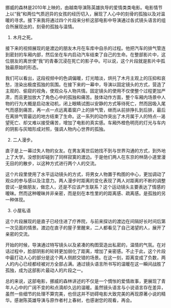 挪威的森林是2010年上映的，由越南导演陈英雄执导的爱情类类电影。电影情节上以“我”和两位气质迥异的女孩的经历切入，展现了人心中的刻骨的孤独以及对温暖的寻求。接下来我将通过四个片段来分析这部电影中导演通过各式镜头语言的组合所展现出的，刻骨的孤独与温情。

1. 木月之死。

接下来的视频展现的是渡边的朋友木月在车库中自杀的过程。他把汽车的排气管连到密封的车厢内部，然后坐在车内启动汽车结束了自己的生命。在整部影片中，这位朋友的离世使“我”的青春沉浸在死亡的影子中。可以说，这个片段就是影片中孤独最原始的形态。

我们可以看出，这段视频中的色调偏暖，灯光暗淡，烘托了木月主观上的压抑和哀愁，渲染出极度孤独的氛围。在接下来的一幕中，导演以固定镜头的方式，营造了主观的、偷窥的视角，使观众与人物共情。固定镜头的使用不仅使整个过程更加严肃，而且更加放大了角色心中的孤独和痛苦。肢体动作方面，整个车厢内场景中人物的行为大概是启动发动机，闭上眼睛试图以安静的方式等待死亡，然而因吸入尾气而感到痛苦，再一点一点远离着窗户上的排气管，继而从前排挣扎到后排，最后在离排气管最远的地方结束了生命。这一系列的动作突出了木月属于人的特点--渴望死亡、却又难以接受痛苦，增加了电影的真实感。车厢外橙色明亮的灯光与车内的阴影与灰暗形成对照，强调人物内心世界的孤独。

2. 二人漫步。

直子是上一幕过失人物的女友。在男友离世后她找不到与世界沟通的方式，到外地上了大学。没想到却碰到了同样寂寞的渡边。于是他们两人在东京的林荫小道里漫无目的的散步，以这种方式进行两个人的交流。

这个片段里使用了水平运动镜头的方式，将男女人物置于构图的中心，更加调动了观众的参与感以及注意力。两人漫步时距离的变化表现了两人对距离的不断的调整尝试--是做朋友，做恋人，还是不应该产生联系？这个运动镜头主要表达了情感的暧昧。然而这种暧昧并非亲密，而是刻在本性里的的距离感、疏离感。是孤独的另一种体现。

3. 小屋私语

这个片段展现的是直子已经住进了疗养院，与前来探访的渡边在间隔好长时间后第一次见面的情景。渡边在直子的屋子里醒来，二人都看见了自己渴望的人，展开了亲密的交流。

开始的时候，导演通过特写镜头以及紧凑的构图营造出私密的，温情的气氛。在对话过程中，脸部阴影的轮转更加弱化了距离，增加了亲密感。不止于此，这个片段中最打动人心的部分是这个两人侧颜交错的场景。在这一刻，距离变成了负数，两人的内心已经都经被对方全部占满。通过镜头语言所书写的温暖在这一瞬间战胜了孤独，成为这部影片最动人的片段之一。

总的来说，这部电影，挪威的森林讲述的不仅是一个惆怅的爱情故事，更展现了青年人心中的广阔不变的和点滴却久远的温暖。虽然镜头语言与小说语言存在差异，虽然一些细节的处理不算完美，也但这并不妨碍电影大致完美的再现原著小说的精华。感谢陈英雄导演与原作者村上春树，也感谢您的观看，再会。